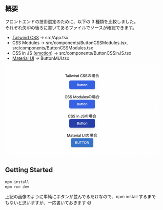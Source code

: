 ## 概要

フロントエンドの技術選定のために、以下の 3 種類を比較しました。  
それぞれ矢印の後ろに書いてあるファイルでソースが確認できます。

- [Tailwind CSS](https://tailwindcss.com/) → src/App.tsx
- CSS Modules
  → src/components/ButtonCSSModules.tsx, src/components/ButtonCSSModules.tsx
- CSS in JS ([emotion](https://emotion.sh/docs/introduction)) → src/components/ButtonCSSinJS.tsx
- [Material UI](https://mui.com/) → ButtonMUI.tsx

![overview.png](./overview.png)

## Getting Started

```
npm install
npm run dev
```

上記の画像のように単純にボタンが並んでるだけなので、npm install するまでもないと思いますが、一応書いておきます 😅
